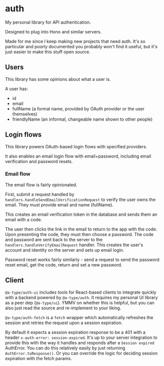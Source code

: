 # auth

My personal library for API authentication.

Designed to plug into Hono and similar servers.

Made for me since I keep making new projects that need auth. It's so particular and poorly documented you probably won't find it useful, but it's just easier to make this stuff open source.

## Users

This library has some opinions about what a user is.

A user has:

- id
- email
- fullName (a formal name, provided by OAuth provider or the user themselves)
- friendlyName (an informal, changeable name shown to other people)

## Login flows

This library powers OAuth-based login flows with specified providers.

It also enables an email login flow with email+password, including email verification and password resets.

### Email flow

The email flow is fairly opinionated.

First, submit a request handled by `handlers.handleSendEmailVerificationRequest` to verify the user owns the email. They must provide email and name (fullName).

This creates an email verification token in the database and sends them an email with a code.

The user then clicks the link in the email to return to the app with the code. Upon presenting the code, they must then choose a password. The code and password are sent back to the server to the `handlers.handleVerifyEmailRequest` handler. This creates the user's account and identity on the server and sets up email login.

Password reset works fairly similarly - send a request to send the password reset email, get the code, return and set a new password.

## Client

`@a-type/auth-ui` includes tools for React-based clients to integrate quickly with a backend powered by `@a-type/auth`. It requires my personal UI library as a peer dep (`@a-type/ui`). YMMV on whether this is helpful, but you can also just read the source and re-implement to your liking.

`@a-type/auth-fetch` is a `fetch` wrapper which automatically refreshes the session and retries the request upon a session expiration.

By default it expects a session expiration response to be a 401 with a header `x-auth-error: session-expired`. It's up to your server integration to provide this with the way it handles and responds after a `Session expired` AuthError. You can do this relatively easily by just returning `AuthError.toResponse()`. Or you can override the logic for deciding session expiration with the fetch params.
